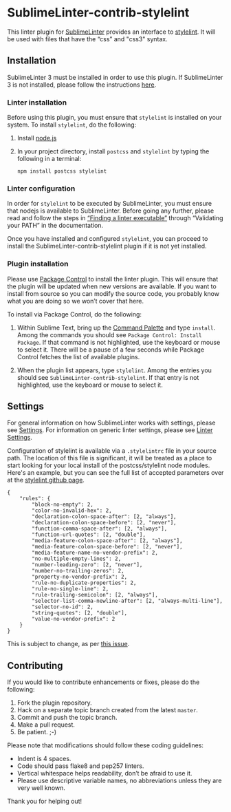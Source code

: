 SublimeLinter-contrib-stylelint
================================

This linter plugin for [SublimeLinter][docs] provides an interface to [stylelint][stylelint-github]. It will be used with files that have the “css” and "css3" syntax.

## Installation
SublimeLinter 3 must be installed in order to use this plugin. If SublimeLinter 3 is not installed, please follow the instructions [here][installation].

### Linter installation
Before using this plugin, you must ensure that `stylelint` is installed on your system. To install `stylelint`, do the following:

1. Install [node.js][nodejs-homepage] 
1. In your project directory, install `postcss` and `stylelint` by typing the following in a terminal:
   
   ```
   npm install postcss stylelint
   ```


### Linter configuration
In order for `stylelint` to be executed by SublimeLinter, you must ensure that nodejs is available to SublimeLinter. Before going any further, please read and follow the steps in [“Finding a linter executable”](http://sublimelinter.readthedocs.org/en/latest/troubleshooting.html#finding-a-linter-executable) through “Validating your PATH” in the documentation.

Once you have installed and configured `stylelint`, you can proceed to install the SublimeLinter-contrib-stylelint plugin if it is not yet installed.

### Plugin installation
Please use [Package Control][pc] to install the linter plugin. This will ensure that the plugin will be updated when new versions are available. If you want to install from source so you can modify the source code, you probably know what you are doing so we won’t cover that here.

To install via Package Control, do the following:

1. Within Sublime Text, bring up the [Command Palette][cmd] and type `install`. Among the commands you should see `Package Control: Install Package`. If that command is not highlighted, use the keyboard or mouse to select it. There will be a pause of a few seconds while Package Control fetches the list of available plugins.

1. When the plugin list appears, type `stylelint`. Among the entries you should see `SublimeLinter-contrib-stylelint`. If that entry is not highlighted, use the keyboard or mouse to select it.

## Settings
For general information on how SublimeLinter works with settings, please see [Settings][settings]. For information on generic linter settings, please see [Linter Settings][linter-settings].

Configuration of stylelint is available via a `.stylelintrc` file in your source path. The location of this file is significant, it will be treated as a place to start looking for your local install of the postcss/stylelint node modules. Here's an example, but you can see the full list of accepted parameters over at the [stylelint github page][stylelint-github].

```
{
    "rules": {
        "block-no-empty": 2,
        "color-no-invalid-hex": 2,
        "declaration-colon-space-after": [2, "always"],
        "declaration-colon-space-before": [2, "never"],
        "function-comma-space-after": [2, "always"],
        "function-url-quotes": [2, "double"],
        "media-feature-colon-space-after": [2, "always"],
        "media-feature-colon-space-before": [2, "never"],
        "media-feature-name-no-vendor-prefix": 2,
        "no-multiple-empty-lines": 2,
        "number-leading-zero": [2, "never"],
        "number-no-trailing-zeros": 2,
        "property-no-vendor-prefix": 2,
        "rule-no-duplicate-properties": 2,
        "rule-no-single-line": 2,
        "rule-trailing-semicolon": [2, "always"],
        "selector-list-comma-newline-after": [2, "always-multi-line"],
        "selector-no-id": 2,
        "string-quotes": [2, "double"],
        "value-no-vendor-prefix": 2
    }
}

```
This is subject to change, as per [this issue](https://github.com/postcss/postcss/issues/477).



## Contributing
If you would like to contribute enhancements or fixes, please do the following:

1. Fork the plugin repository.
1. Hack on a separate topic branch created from the latest `master`.
1. Commit and push the topic branch.
1. Make a pull request.
1. Be patient.  ;-)

Please note that modifications should follow these coding guidelines:

- Indent is 4 spaces.
- Code should pass flake8 and pep257 linters.
- Vertical whitespace helps readability, don’t be afraid to use it.
- Please use descriptive variable names, no abbreviations unless they are very well known.

Thank you for helping out!

[docs]: http://sublimelinter.readthedocs.org
[installation]: http://sublimelinter.readthedocs.org/en/latest/installation.html
[locating-executables]: http://sublimelinter.readthedocs.org/en/latest/usage.html#how-linter-executables-are-located
[pc]: https://sublime.wbond.net/installation
[cmd]: http://docs.sublimetext.info/en/sublime-text-3/extensibility/command_palette.html
[settings]: http://sublimelinter.readthedocs.org/en/latest/settings.html
[linter-settings]: http://sublimelinter.readthedocs.org/en/latest/linter_settings.html
[inline-settings]: http://sublimelinter.readthedocs.org/en/latest/settings.html#inline-settings
[stylelint-github]: https://github.com/stylelint/stylelint
[nodejs-homepage]: http://nodejs.org
